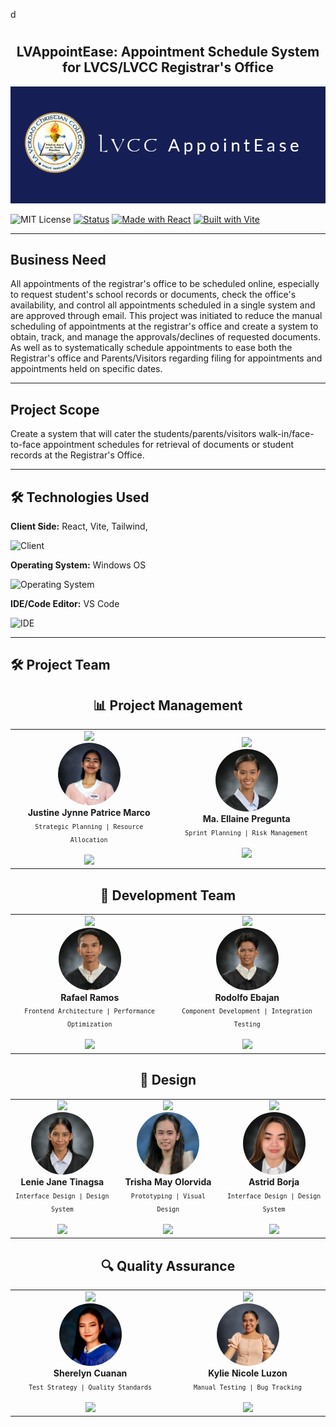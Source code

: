 d<div align="center">

#

## LVAppointEase: Appointment Schedule System for LVCS/LVCC Registrar's Office

![Project Logo](/public/assets/image/logo.png)

</div>

<div align="center>

[![MIT License](https://img.shields.io/badge/License-MIT-green.svg)](https://choosealicense.com/licenses/mit/)
[![Status](https://img.shields.io/badge/Status-In%20Development-blue.svg)](https://learn-vanguard.vercel.app/)
[![Made with React](https://img.shields.io/badge/Made%20with-React-61dafb.svg)](https://reactjs.org/)
[![Built with Vite](https://img.shields.io/badge/Built%20with-Vite-646cff.svg)](https://vitejs.dev/)

</div>

---

## Business Need

All appointments of the registrar's office to be scheduled online, especially to request student's school records or documents, check the office's availability, and control all appointments scheduled in a single system and are approved through email. This project was initiated to reduce the manual scheduling of appointments at the registrar's office and create a system to obtain, track, and manage the approvals/declines of requested documents. As well as to systematically schedule appointments to ease both the Registrar's office and Parents/Visitors regarding filing for appointments and appointments held on specific dates.

---

## Project Scope

Create a system that will cater the students/parents/visitors walk-in/face-to-face appointment schedules for retrieval of documents or student records at the Registrar's Office.

---

## 🛠️ Technologies Used

**Client Side:** React, Vite, Tailwind,

![Client](https://skillicons.dev/icons?i=react,vite,tailwind&perline=4)

**Operating System:** Windows OS

![Operating System](https://skillicons.dev/icons?i=windows&perline=3)

**IDE/Code Editor:** VS Code

![IDE](https://skillicons.dev/icons?i=vscode&perline=3)

---

## 🛠️ Project Team

<div align="center">

## 📊 Project Management

<table align="center">
  <tr>
    <td align="center" width="400">
      <img src="https://img.shields.io/badge/Role-Project%20Manager-blue?style=for-the-badge&logo=jira&logoColor=white"/>
      <br>
      <img src="/public/assets/image/marco.jpg.png" width="100" height="100" style="border-radius: 50%"/>
      <br>
      <b>Justine Jynne Patrice Marco</b>
      <br>
      <sub><code>Strategic Planning | Resource Allocation</code></sub>
      <br>
      <br>
      <a href="https://github.com/justinemarco">
        <img src="https://img.shields.io/badge/GitHub-Justine-black?style=flat-square&logo=github"/>
      </a>
    </td>
    <td align="center" width="400">
      <img src="https://img.shields.io/badge/Role-Project%20Manager-blue?style=for-the-badge&logo=jira&logoColor=white"/>
      <br>
      <img src="/public/assets/image/Eleng.jpg.png" width="100" height="100" style="border-radius: 50%"/>
      <br>
      <b>Ma. Ellaine Pregunta</b>
      <br>
      <sub><code>Sprint Planning | Risk Management</code></sub>
      <br>
      <br>
      <a href="https://github.com/MaEllaine">
        <img src="https://img.shields.io/badge/GitHub-Ellaine-black?style=flat-square&logo=github"/>
      </a>
    </td>
  </tr>
</table>

## 🚀 Development Team

<table align="center">
  <tr>
    <td align="center" width="400">
      <img src="https://img.shields.io/badge/Role-Lead%20Developer-black?style=for-the-badge&logo=javascript&logoColor=white"/>
      <br>
      <img src="/public/assets/image/p.jpg" width="100" height="100" style="border-radius: 50%"/>
      <br>
      <b>Rafael Ramos</b>
      <br>
      <sub><code>Frontend Architecture | Performance Optimization</code></sub>
      <br>
      <br>
      <a href="https://github.com/Grraffic">
        <img src="https://img.shields.io/badge/GitHub-Grraffic-black?style=flat-square&logo=github"/>
      </a>
    </td>
    <td align="center" width="400">
      <img src="https://img.shields.io/badge/Role-Lead%20Developer-black?style=for-the-badge&logo=javascript&logoColor=white"/>
      <br>
      <img src="/public/assets/image/Rodolfo.jpg.png" width="100" height="100" style="border-radius: 50%"/>
      <br>
      <b>Rodolfo Ebajan</b>
      <br>
      <sub><code>Component Development | Integration Testing</code></sub>
      <br>
      <br>
      <a href="https://github.com/rodolf2">
        <img src="https://img.shields.io/badge/GitHub-RudyTheThirdy-black?style=flat-square&logo=github"/>
      </a>
    </td>
  </tr>
</table>

## 🎨 Design

<table align="center">
  <tr>
    <td align="center" width="400">
      <img src="https://img.shields.io/badge/Role-UI%2FUX%20Designer-purple?style=for-the-badge&logo=figma&logoColor=white"/>
      <br>
      <img src="/public/assets/image/Lenie.jpg.png" width="100" height="100" style="border-radius: 50%"/>
      <br>
      <b>Lenie Jane Tinagsa</b>
      <br>
      <sub><code>Interface Design | Design System</code></sub>
      <br>
      <br>
      <a href="https://github.com/linijin">
        <img src="https://img.shields.io/badge/GitHub-LenieJane-black?style=flat-square&logo=github"/>
      </a>
    </td>
    <td align="center" width="400">
      <img src="https://img.shields.io/badge/Role-UI%2FUX%20Designer-purple?style=for-the-badge&logo=figma&logoColor=white"/>
      <br>
      <img src="/public/assets/image/Trisha.jpg" width="100" height="100" style="border-radius: 50%"/>
      <br>
      <b>Trisha May Olorvida</b>
      <br>
      <sub><code>Prototyping | Visual Design</code></sub>
      <br>
      <br>
      <a href="https://github.com/trishaolorvida">
        <img src="https://img.shields.io/badge/GitHub-TrishaOlorvida-black?style=flat-square&logo=github"/>
      </a>
    </td>
<td align="center" width="400">
      <img src="https://img.shields.io/badge/Role-UI%2FUX%20Designer-purple?style=for-the-badge&logo=figma&logoColor=white"/>
      <br>
      <img src="/public/assets/image/Borja.png" width="100" height="100" style="border-radius: 50%"/>
      <br>
      <b>Astrid Borja</b>
      <br>
      <sub><code>Interface Design | Design System</code></sub>
      <br>
      <br>
      <a href="https://github.com/astridborja">
        <img src="https://img.shields.io/badge/GitHub-AstridBorja-black?style=flat-square&logo=github"/>
      </a>
    </td>

  </tr>
</table>

## 🔍 Quality Assurance

<table align="center">
  <tr>
    <td align="center" width="400">
      <img src="https://img.shields.io/badge/Role-SQA-red?style=for-the-badge&logo=testcafe&logoColor=white"/>
      <br>
      <img src="/public/assets/image/she.jpg.png" width="100" height="100" style="border-radius: 50%"/>
      <br>
      <b>Sherelyn Cuanan</b>
      <br>
      <sub><code>Test Strategy | Quality Standards</code></sub>
      <br>
      <br>
      <a href="https://github.com/SheCuanan">
        <img src="https://img.shields.io/badge/GitHub-SheCuanan-black?style=flat-square&logo=github"/>
      </a>
    </td>
    <td align="center" width="400">
      <img src="https://img.shields.io/badge/Role-SQA-red?style=for-the-badge&logo=testcafe&logoColor=white"/>
      <br>
      <img src="/public/assets/image/Kylie.jpg.png" width="100" height="100" style="border-radius: 50%"/>
      <br>
      <b>Kylie Nicole Luzon</b>
      <br>
      <sub><code>Manual Testing | Bug Tracking</code></sub>
      <br>
      <br>
      <a href="https://github.com/kylienicole08">
        <img src="https://img.shields.io/badge/GitHub-Kylie-black?style=flat-square&logo=github"/>
      </a>
    </td>
  </tr>
</table>
